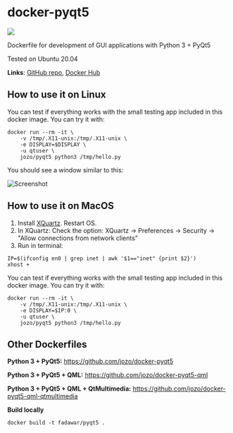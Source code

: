 # docker-pyqt5
[![](https://images.microbadger.com/badges/image/jozo/pyqt5.svg)](https://microbadger.com/images/jozo/pyqt5 "Get your own image badge on microbadger.com")

Dockerfile for development of GUI applications with Python 3 + PyQt5


Tested on Ubuntu 20.04

**Links**: [GitHub repo](https://github.com/jozo/docker-pyqt5), [Docker Hub](https://hub.docker.com/r/jozo/pyqt5)

## How to use it on Linux
You can test if everything works with the small testing app included in this 
docker image. You can try it with:

```
docker run --rm -it \
    -v /tmp/.X11-unix:/tmp/.X11-unix \
    -e DISPLAY=$DISPLAY \
    -u qtuser \
    jozo/pyqt5 python3 /tmp/hello.py
```

You should see a window similar to this:

![Screenshot](example-screenshot.png)

## How to use it on MacOS
1. Install [XQuartz](https://www.xquartz.org). Restart OS.
2. In XQuartz: Check the option: XQuartz -> Preferences -> Security -> "Allow connections from network clients"
3. Run in terminal:
```
IP=$(ifconfig en0 | grep inet | awk '$1=="inet" {print $2}')
xhost +
```

You can test if everything works with the small testing app included in this
docker image. You can try it with:

```
docker run --rm -it \
    -v /tmp/.X11-unix:/tmp/.X11-unix \
    -e DISPLAY=$IP:0 \
    -u qtuser \
    jozo/pyqt5 python3 /tmp/hello.py
```


## Other Dockerfiles
**Python 3 + PyQt5:**
https://github.com/jozo/docker-pyqt5
 
**Python 3 + PyQt5 + QML:**
https://github.com/jozo/docker-pyqt5-qml

**Python 3 + PyQt5 + QML + QtMultimedia:**
https://github.com/jozo/docker-pyqt5-qml-qtmultimedia

**Build locally**
```
docker build -t fadawar/pyqt5 .
```
